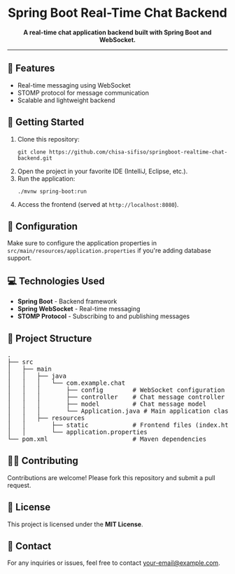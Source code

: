 <h1 align="center">Spring Boot Real-Time Chat Backend</h1>

<p align="center">
    <b>A real-time chat application backend built with Spring Boot and WebSocket.</b>
</p>

<hr />

<h2>📖 Features</h2>
<ul>
    <li>Real-time messaging using WebSocket</li>
    <li>STOMP protocol for message communication</li>
    <li>Scalable and lightweight backend</li>
</ul>

<h2>🚀 Getting Started</h2>
<ol>
    <li>Clone this repository:
        <pre><code>git clone https://github.com/chisa-sifiso/springboot-realtime-chat-backend.git</code></pre>
    </li>
    <li>Open the project in your favorite IDE (IntelliJ, Eclipse, etc.).</li>
    <li>Run the application:
        <pre><code>./mvnw spring-boot:run</code></pre>
    </li>
    <li>Access the frontend (served at <code>http://localhost:8080</code>).</li>
</ol>

<h2>🔧 Configuration</h2>
<p>
    Make sure to configure the application properties in <code>src/main/resources/application.properties</code> if you're adding database support.
</p>

<h2>💻 Technologies Used</h2>
<ul>
    <li><b>Spring Boot</b> - Backend framework</li>
    <li><b>Spring WebSocket</b> - Real-time messaging</li>
    <li><b>STOMP Protocol</b> - Subscribing to and publishing messages</li>
</ul>

<h2>📂 Project Structure</h2>
<pre>
.
├── src
│   ├── main
│   │   ├── java
│   │   │   └── com.example.chat
│   │   │       ├── config        # WebSocket configuration
│   │   │       ├── controller    # Chat message controller
│   │   │       ├── model         # Chat message model
│   │   │       └── Application.java # Main application class
│   │   ├── resources
│   │       ├── static            # Frontend files (index.html)
│   │       └── application.properties
└── pom.xml                       # Maven dependencies
</pre>

<h2>👩‍💻 Contributing</h2>
<p>Contributions are welcome! Please fork this repository and submit a pull request.</p>

<h2>📜 License</h2>
<p>This project is licensed under the <b>MIT License</b>.</p>

<h2>📧 Contact</h2>
<p>For any inquiries or issues, feel free to contact <a href="mailto:your-email@example.com">your-email@example.com</a>.</p>
